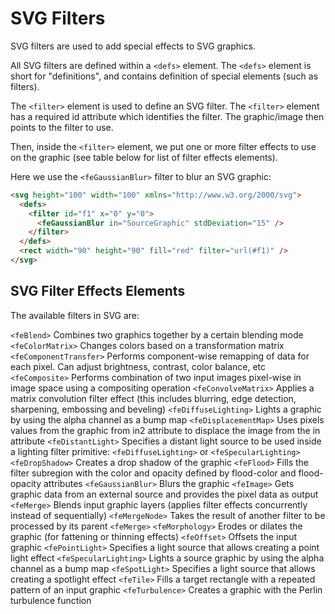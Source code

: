 # SVG Filters

SVG filters are used to add special effects to SVG graphics.

All SVG filters are defined within a `<defs>` element. The `<defs>` element is short for "definitions", and contains definition of special elements (such as filters).

The `<filter>` element is used to define an SVG filter. The `<filter>` element has a required id attribute which identifies the filter. The graphic/image then points to the filter to use.

Then, inside the `<filter>` element, we put one or more filter effects to use on the graphic (see table below for list of filter effects elements).

Here we use the `<feGaussianBlur>` filter to blur an SVG graphic:

```html
<svg height="100" width="100" xmlns="http://www.w3.org/2000/svg">
  <defs>
    <filter id="f1" x="0" y="0">
      <feGaussianBlur in="SourceGraphic" stdDeviation="15" />
    </filter>
  </defs>
  <rect width="90" height="90" fill="red" filter="url(#f1)" />
</svg>
```

## SVG Filter Effects Elements

The available filters in SVG are:

`<feBlend>` Combines two graphics together by a certain blending mode
`<feColorMatrix>` Changes colors based on a transformation matrix
`<feComponentTransfer>` Performs component-wise remapping of data for each pixel. Can adjust brightness, contrast, color balance, etc
`<feComposite>` Performs combination of two input images pixel-wise in image space using a compositing operation
`<feConvolveMatrix>` Applies a matrix convolution filter effect (this includes blurring, edge detection, sharpening, embossing and beveling)
`<feDiffuseLighting>` Lights a graphic by using the alpha channel as a bump map
`<feDisplacementMap>` Uses pixels values from the graphic from in2 attribute to displace the image from the in attribute
`<feDistantLight>` Specifies a distant light source to be used inside a lighting filter primitive: `<feDiffuseLighting>` or `<feSpecularLighting>`
`<feDropShadow>` Creates a drop shadow of the graphic
`<feFlood>` Fills the filter subregion with the color and opacity defined by flood-color and flood-opacity attributes
`<feGaussianBlur>` Blurs the graphic
`<feImage>` Gets graphic data from an external source and provides the pixel data as output
`<feMerge>` Blends input graphic layers (applies filter effects concurrently instead of sequentially)
`<feMergeNode>` Takes the result of another filter to be processed by its parent `<feMerge>`
`<feMorphology>` Erodes or dilates the graphic (for fattening or thinning effects)
`<feOffset>` Offsets the input graphic
`<fePointLight>` Specifies a light source that allows creating a point light effect
`<feSpecularLighting>` Lights a source graphic by using the alpha channel as a bump map
`<feSpotLight>` Specifies a light source that allows creating a spotlight effect
`<feTile>` Fills a target rectangle with a repeated pattern of an input graphic
`<feTurbulence>` Creates a graphic with the Perlin turbulence function

